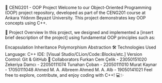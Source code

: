 🎯 CENG201 - OOP Project
Welcome to our Object-Oriented Programming (OOP) project repository, developed as part of the CENG201 course at Ankara Yıldırım Beyazıt University. This project demonstrates key OOP concepts using C++.

🚀 Project Overview
In this project, we designed and implemented a [insert brief description of the project] using fundamental OOP principles such as:

Encapsulation
Inheritance
Polymorphism
Abstraction
🛠️ Technologies Used
Language: C++
IDE: [Visual Studio/CLion/Code::Blocks/etc.]
Version Control: Git & GitHub
👥 Collaborators
Furkan Cem Çelik - 23050151020
Zekeriya Damcı - 22050111074
Tunahan Çoban - 22050111010
Murat Kaynar - 17050111048
Ahmed M. A. Albreem Ahmed M. A. Alb - 19050141021
Feel free to explore, contribute, and enjoy coding with C++! 💻✨
